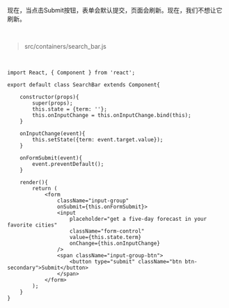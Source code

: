 现在，当点击Submit按钮，表单会默认提交，页面会刷新。现在，我们不想让它刷新。

<br>

> src/containers/search_bar.js

<br>

	import React, { Component } from 'react';
	
	export default class SearchBar extends Component{
	    
	    constructor(props){
	        super(props);
	        this.state = {term: ''};
	        this.onInputChange = this.onInputChange.bind(this);
	    }
	    
	    onInputChange(event){
	        this.setState({term: event.target.value});
	    }
	    
	    onFormSubmit(event){
	        event.preventDefault();
	    }
	    
	    render(){
	        return (
	            <form
	                className="input-group"
	                onSubmit={this.onFormSubmit}>
	                <input 
	                    placeholder="get a five-day forecast in your favorite cities"
	                    className="form-control"
	                    value={this.state.term}
	                    onChange={this.onInputChange}
	                />
	                <span className="input-group-btn">
	                    <button type="submit" className="btn btn-secondary">Submit</button>
	                </span>
	            </form>
	        );
	    }
	}

